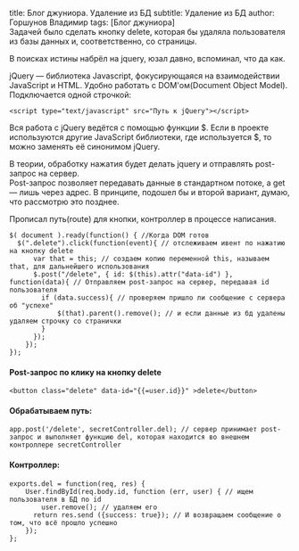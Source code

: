 title: Блог джуниора. Удаление из БД subtitle: Удаление из БД author: Горшунов Владимир tags: [Блог джуниора] <br>
Задачей было сделать кнопку delete, которая бы удаляла пользователя из базы данных и, соответственно, со страницы.<!-- more -->

В поисках истины набрёл на jquery, юзал давно, вспоминал, что да как.

jQuery — библиотека Javascript, фокусирующаяся на взаимодействии JavaScript и HTML.
Удобно работать с DOM'ом(Document Object Model). Подключается одной строчкой:

    <script type="text/javascript" src="Путь к jQuery"></script>

Вся работа с jQuery ведётся с помощью функции $. Если в проекте используются другие JavaScript библиотеки, где используется $, то можно заменять её синонимом jQuery.<br>

В теории, обработку нажатия будет делать jquery и отправлять post-запрос на сервер.<br>
Post-запрос позволяет передавать данные в стандартном потоке, а get — лишь через адрес. В принципе, подошел бы и второй вариант, думаю, что рассмотрю это позднее.<br>

Прописал путь(route) для кнопки, контроллер в процессе написания.<br>

    $( document ).ready(function() { //Когда DOM готов
      $(".delete").click(function(event){ // отслеживаем ивент по нажатию на кнопку delete
    	  var that = this; // создаем копию переменной this, называем that, для дальнейшего использования
    	  $.post("/delete", { id: $(this).attr("data-id") }, function(data){ // Отправляем post-запрос на сервер, передавая id пользователя
    	  	if (data.success){ // проверяем пришло ли сообщение с сервера об "успехе"
    	  		$(that).parent().remove(); // и если данные из бд удалены удаляем строчку со странички
    	  	}
    	  });
    	});
    });

#### Post-запрос по клику на кнопку delete

    <button class="delete" data-id="{{=user.id}}" >delete</button>

#### Обрабатываем путь:

    app.post('/delete', secretController.del); // сервер принимает post-запрос и выполняет функцию del, которая находится во внешнем контроллере secretController

#### Контроллер:

    exports.del = function(req, res) {
    	User.findById(req.body.id, function (err, user) { // ищем пользователя в БД по id
    		user.remove(); // удаляем его
    	  return res.send ({success: true}); // И возвращаем сообщение о том, что всё прошло успешно
    	});
    };
